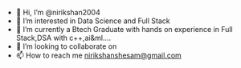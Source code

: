 - 👋 Hi, I’m @nirikshan2004
- 👀 I’m interested in Data Science and Full Stack 
- 🌱 I’m currently a Btech Graduate with hands on experience in Full Stack,DSA with c++,ai&ml....
- 💞️ I’m looking to collaborate on 
- 📫 How to reach me nirikshanshesam@gmail.com

<!---
nirikshan2004/nirikshan2004 is a ✨ special ✨ repository because its `README.md` (this file) appears on your GitHub profile.
You can click the Preview link to take a look at your changes.
--->
